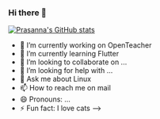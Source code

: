 ### Hi there 👋



[![Prasanna's GitHub stats](https://github-readme-stats.vercel.app/api?username=prasannan-robots)](https://github.com/anuraghazra/github-readme-stats)

- 🔭 I’m currently working on OpenTeacher
- 🌱 I’m currently learning Flutter
- 👯 I’m looking to collaborate on ...
- 🤔 I’m looking for help with ...
- 💬 Ask me about Linux
- 📫 How to reach me on mail
- 😄 Pronouns: ...
- ⚡ Fun fact: I love cats
-->
